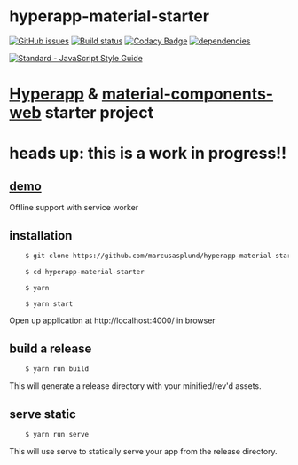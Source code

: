 # hyperapp-material-starter

[![GitHub issues](https://img.shields.io/github/issues/marcusasplund/hyperapp-material-starter.svg)](https://github.com/marcusasplund/hyperapp-material-starter/issues)
[![Build status](https://travis-ci.org/marcusasplund/hyperapp-material-starter.svg?branch=master)](https://travis-ci.org/marcusasplund/hyperapp-material-starter)
[![Codacy Badge](https://api.codacy.com/project/badge/Grade/270e0c89115b46fcaa1f7e57b43ed028)](https://www.codacy.com/app/marcusasplund/hyperapp-material-starter?utm_source=github.com&amp;utm_medium=referral&amp;utm_content=marcusasplund/hyperapp-material-starter&amp;utm_campaign=Badge_Grade)
[![dependencies](https://david-dm.org/marcusasplund/hyperapp-material-starter.svg)](https://david-dm.org/marcusasplund/hyperapp-material-starter)


[![Standard - JavaScript Style Guide](https://cdn.rawgit.com/feross/standard/master/badge.svg)](https://github.com/feross/standard)

# [Hyperapp](https://github.com/hyperapp/hyperapp)  & [material-components-web](https://github.com/material-components/material-components-web) starter project

# heads up: this is a work in progress!!

## [demo](https://pap.as/hyperapp-material-starter/)

Offline support with service worker

## installation

````bash
    $ git clone https://github.com/marcusasplund/hyperapp-material-starter.git

    $ cd hyperapp-material-starter

    $ yarn

    $ yarn start 
````

Open up application at http://localhost:4000/ in browser

## build a release

````bash
    $ yarn run build

````
This will generate a release directory with your minified/rev'd assets.


## serve static

````bash
    $ yarn run serve

````

This will use serve to statically serve your app from the release directory.
